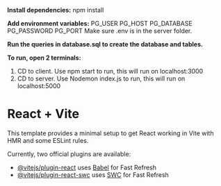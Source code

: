 **Install dependencies:**
npm install

**Add environment variables:**
PG_USER
PG_HOST
PG_DATABASE
PG_PASSWORD
PG_PORT
Make sure .env is in the server folder.

**Run the queries in database.sql to create the database and tables.**

**To run, open 2 terminals:**
1) CD to client. Use npm start to run, this will run on localhost:3000
2) CD to server. Use Nodemon index.js to run, this will run on localhost:5000

# React + Vite

This template provides a minimal setup to get React working in Vite with HMR and some ESLint rules.

Currently, two official plugins are available:

- [@vitejs/plugin-react](https://github.com/vitejs/vite-plugin-react/blob/main/packages/plugin-react/README.md) uses [Babel](https://babeljs.io/) for Fast Refresh
- [@vitejs/plugin-react-swc](https://github.com/vitejs/vite-plugin-react-swc) uses [SWC](https://swc.rs/) for Fast Refresh
